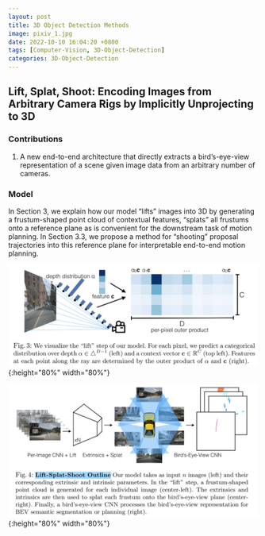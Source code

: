 ```yaml
---
layout: post
title: 3D Object Detection Methods
image: pixiv_1.jpg
date: 2022-10-10 16:04:20 +0800
tags: [Computer-Vision, 3D-Object-Detection]
categories: 3D-Object-Detection
---
```



## Lift, Splat, Shoot: Encoding Images from Arbitrary Camera Rigs by Implicitly Unprojecting to 3D


### Contributions
1. A new end-to-end architecture that directly extracts a bird’s-eye-view representation of a scene given image data from an arbitrary number of cameras.

### Model
In Section 3, we explain how our model “lifts” images into 3D by generating a frustum-shaped point cloud of contextual features, “splats” all frustums onto a reference plane as is convenient for the downstream task of motion planning. In Section 3.3, we propose a method for “shooting” proposal trajectories into this reference plane for interpretable end-to-end motion planning.

<!-- <div align=center><img src=https://github.com/Zanue/Zanue.github.io/raw/main/images/lift.jpg width=80% /></div> -->
![](https://github.com/Zanue/Zanue.github.io/raw/main/images/lift.jpg){:height="80%" width="80%"}


<!-- <div align=center><img src=https://github.com/Zanue/Zanue.github.io/raw/main/images/lift-splat-shoot.jpg width=80% /></div> -->
![](https://github.com/Zanue/Zanue.github.io/raw/main/images/lift-splat-shoot.jpg){:height="80%" width="80%"}

